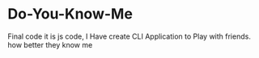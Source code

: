 # Do-You-Know-Me
Final code
it is js code, I Have create CLI Application to Play with friends.
how better they know me
